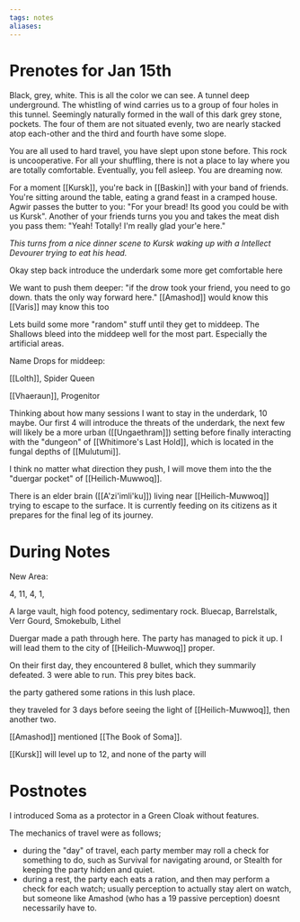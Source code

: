 ```yaml
---
tags: notes
aliases:
---
```


# Prenotes for Jan 15th

Black, grey, white. This is all the color we can see. A tunnel deep underground. The whistling of wind carries us to a group of four holes in this tunnel. Seemingly naturally formed in the wall of this dark grey stone, pockets. The four of them are not situated evenly, two are nearly stacked atop each-other and the third and fourth have some slope. 

You are all used to hard travel, you have slept upon stone before. This rock is uncooperative. For all your shuffling, there is not a place to lay where you are totally comfortable. Eventually, you fell asleep. You are dreaming now. 

For a moment [[Kursk]], you're back in [[Baskin]] with your band of friends. You're sitting around the table, eating a grand feast in a cramped house. Agwir passes the butter to you: "For your bread! Its good you could be with us Kursk". Another of your friends turns you you and takes the meat dish you pass them: "Yeah! Totally! I'm really glad your'e here."

*This turns from a nice dinner scene to Kursk waking up with a Intellect Devourer trying to eat his head.*


Okay
step back
introduce the underdark some more
get comfortable here

We want to push them deeper: "if the drow took your friend, you need to go down. thats the only way forward here."
[[Amashod]] would know this
[[Varis]] may know this too

Lets build some more "random" stuff until they get to middeep. The Shallows bleed into the middeep well for the most part. Especially the artificial areas.

Name Drops for middeep:

[[Lolth]], Spider Queen

[[Vhaeraun]], Progenitor

Thinking about how many sessions I want to stay in the underdark, 10 maybe. Our first 4 will introduce the threats of the underdark, the next few will likely be a more urban ([[Ungaethram]]) setting before finally interacting with the "dungeon" of [[Whitimore's Last Hold]], which is located in the fungal depths of [[Mulutumi]]. 

I think no matter what direction they push, I will move them into the the "duergar pocket" of [[Heilich-Muwwoq]].

There is an elder brain ([[A'zi'imli'ku]]) living near [[Heilich-Muwwoq]] trying to escape to the surface. It is currently feeding on its citizens as it prepares for the final leg of its journey.

# During Notes
New Area:

4, 11, 4, 1, 

A large vault, high food potency, sedimentary rock.
Bluecap, Barrelstalk, Verr Gourd, Smokebulb, Lithel

Duergar made a path through here. The party has managed to pick it up. I will lead them to the city of [[Heilich-Muwwoq]] proper. 

On their first day, they encountered 8 bullet, which they summarily defeated. 3 were able to run. This prey bites back.

the party gathered some rations in this lush place.

they traveled for 3 days before seeing the light of [[Heilich-Muwwoq]], then another two.

[[Amashod]] mentioned [[The Book of Soma]].

[[Kursk]] will level up to 12, and none of the party will

# Postnotes
I introduced Soma as a protector in a Green Cloak without features. 

The mechanics of travel were as follows;
- during the "day" of travel, each party member may roll a check for something to do, such as Survival for navigating around, or Stealth for keeping the party hidden and quiet.
- during a rest, the party each eats a ration, and then may perform a check for each watch; usually perception to actually stay alert on watch, but someone like Amashod (who has a 19 passive perception) doesnt necessarily have to.

